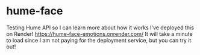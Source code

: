 # hume-face
Testing Hume API so I can learn more about how it works
I've deployed this on Render! https://hume-face-emotions.onrender.com/
It will take a minute to load since I am not paying for the deployment service, but you can try it out!
